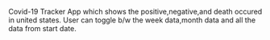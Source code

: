 Covid-19 Tracker App which shows the positive,negative,and death occured in united states.
User can toggle b/w the week data,month data and all the data from start date.
